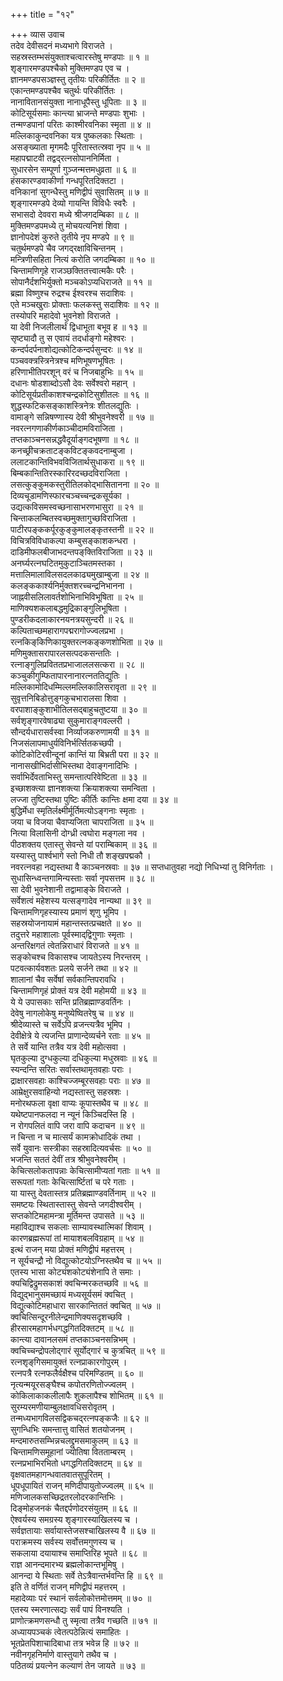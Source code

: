 +++
title = "१२"

+++
व्यास उवाच  
तदेव देवीसदनं मध्यभागे विराजते ।  
सहस्रस्तम्भसंयुक्ताश्चत्वारस्तेषु मण्डपाः ॥ १ ॥  
शृङ्‌गारमण्डपश्चैको मुक्तिमण्डप एव च ।  
ज्ञानमण्डपसञ्ज्ञस्तु तृतीयः परिकीर्तितः ॥ २ ॥  
एकान्तमण्डपश्चैव चतुर्थः परिकीर्तितः ।  
नानावितानसंयुक्ता नानाधूपैस्तु धूपिताः ॥ ३ ॥  
कोटिसूर्यसमाः कान्त्या भ्राजन्ते मण्डपाः शुभाः ।  
तन्मण्डपानां परितः काश्मीरवनिका स्मृता ॥ ४ ॥  
मल्लिकाकुन्दवनिका यत्र पुष्कलकाः स्थिताः ।  
असङ्ख्याता मृगमदैः पूरितास्तत्स्रवा नृप ॥ ५ ॥  
महापद्माटवी तद्वद्‌रत्नसोपाननिर्मिता ।  
सुधारसेन सम्पूर्णा गुञ्जन्मत्तमधुव्रता ॥ ६ ॥  
हंसकारण्डवाकीर्णा गन्धपूरितदिक्तटा ।  
वनिकानां सुगन्धैस्तु मणिद्वीपं सुवासितम् ॥ ७ ॥  
शृङ्‌गारमण्डपे देव्यो गायन्ति विविधैः स्वरैः ।  
सभासदो देववरा मध्ये श्रीजगदम्बिका ॥ ८ ॥  
मुक्तिमण्डपमध्ये तु मोचयत्यनिशं शिवा ।  
ज्ञानोपदेशं कुरुते तृतीये नृप मण्डपे ॥ ९ ॥  
चतुर्थमण्डपे चैव जगद्‌रक्षाविचिन्तनम् ।  
मन्त्रिणीसहिता नित्यं करोति जगदम्बिका ॥ १० ॥  
चिन्तामणिगृहे राजञ्छक्तितत्त्वात्मकैः परैः ।  
सोपानैर्दशभिर्युक्तो मञ्चकोऽप्यधिराजते ॥ ११ ॥  
ब्रह्मा विष्णुश्च रुद्रश्च ईश्वरश्च सदाशिवः ।  
एते मञ्चखुराः प्रोक्ताः फलकस्तु सदाशिवः ॥ १२ ॥  
तस्योपरि महादेवो भुवनेशो विराजते ।  
या देवी निजलीलार्थं द्विधाभूता बभूव ह ॥ १३ ॥  
सृष्ट्यादौ तु स एवायं तदर्धाङ्‌गो महेश्वरः ।  
कन्दर्पदर्पनाशोद्यत्कोटिकन्दर्पसुन्दरः ॥ १४ ॥  
पञ्चवक्त्रस्त्रिनेत्रश्च मणिभूषणभूषितः ।  
हरिणाभीतिपरशून् वरं च निजबाहुभिः ॥ १५ ॥  
दधानः षोडशाब्दोऽसौ देवः सर्वेश्वरो महान् ।  
कोटिसूर्यप्रतीकाशश्चन्द्रकोटिसुशीतलः ॥ १६ ॥  
शुद्धस्फटिकसङ्काशस्त्रिनेत्रः शीतलद्युतिः ।  
वामाङ्‌गे सन्निषण्णास्य देवी श्रीभुवनेश्वरी ॥ १७ ॥  
नवरत्नगणाकीर्णकाञ्चीदामविराजिता ।  
तप्तकाञ्चनसन्नद्धवैदूर्याङ्‌गदभूषणा ॥ १८ ॥  
कनच्छ्रीचक्रताटङ्‌कविटङ्‌कवदनाम्बुजा ।  
ललाटकान्तिविभवविजितार्थसुधाकरा ॥ १९ ॥  
बिम्बकान्तितिरस्कारिरदच्छदविराजिता ।  
लसत्कुङ्‌कुमकस्तुरीतिलकोद्भासितानना ॥ २० ॥  
दिव्यचूडामणिस्फारचञ्चच्चन्द्रकसूर्यका ।  
उद्यत्कविसमस्वच्छनासाभरणभासुरा ॥ २१ ॥  
चिन्ताकलम्बितस्वच्छमुक्तागुच्छविराजिता ।  
पाटीरपङ्‌ककर्पूरकुङ्‌कुमालङ्‌कृतस्तनी ॥ २२ ॥  
विचित्रविविधाकल्पा कम्बुसङ्काशकन्धरा ।  
दाडिमीफलबीजाभदन्तपङ्‌क्तिविराजिता ॥ २३ ॥  
अनर्घ्यरत्नघटितमुकुटाञ्चितमस्तका ।  
मत्तालिमालाविलसदलकाढ्यमुखाम्बुजा ॥ २४ ॥  
कलङ्‌ककार्श्यनिर्मुक्तशरच्चन्द्रनिभानना ।  
जाह्नवीसलिलावर्तशोभिनाभिविभूषिता ॥ २५ ॥  
माणिक्यशकलाबद्धमुद्रिकाङ्‌गुलिभूषिता ।  
पुण्डरीकदलाकारनयनत्रयसुन्दरी ॥ २६ ॥  
कल्पिताच्छमहारागपद्मरागोज्ज्वलप्रभा ।  
रत्नकिङ्‌किणिकायुक्तरत्नकङ्‌कणशोभिता ॥ २७ ॥  
मणिमुक्तासरापारलसत्पदकसन्ततिः ।  
रत्नाङ्‌गुलिप्रविततप्रभाजाललसत्करा ॥ २८ ॥  
कञ्चुकीगुम्फितापारनानारत्नततिद्युतिः ।  
मल्लिकामोदिधम्मिल्लमल्लिकालिसरावृता ॥ २९ ॥  
सुवृत्तनिबिडोत्तुङ्‌गकुचभारालसा शिवा ।  
वरपाशाङ्‌कुशाभीतिलसद्बाहुचतुष्टया ॥ ३० ॥  
सर्वशृङ्‌गारवेषाढ्या सुकुमाराङ्‌गवल्लरी ।  
सौन्दर्यधारासर्वस्वा निर्व्याजकरुणामयी ॥ ३१ ॥  
निजसंलापमाधुर्यविनिर्भर्त्सितकच्छपी ।  
कोटिकोटिरवीन्दूनां कान्तिं या बिभ्रती परा ॥ ३२ ॥  
नानासखीभिर्दासीभिस्तथा देवाङ्‌गनादिभिः ।  
सर्वाभिर्देवताभिस्तु समन्तात्परिवेष्टिता ॥ ३३ ॥  
इच्छाशक्त्या ज्ञानशक्त्या क्रियाशक्त्या समन्विता ।  
लज्जा तुष्टिस्तथा पुष्टिः कीर्तिः कान्तिः क्षमा दया ॥ ३४ ॥  
बुद्धिर्मेधा स्मृतिर्लक्ष्मीर्मूर्तिमत्योऽङ्‌गनाः स्मृताः ।  
जया च विजया चैवाप्यजिता चापराजिता ॥ ३५ ॥  
नित्या विलासिनी दोग्ध्री त्वघोरा मङ्‌गला नव ।  
पीठशक्तय एतास्तु सेवन्ते यां पराम्बिकाम् ॥ ३६ ॥  
यस्यास्तु पार्श्वभागे स्तो निधी तौ शङ्‌खपद्मकौ ।  
नवरत्नवहा नद्यस्तथा वै काञ्चनस्रवाः ॥ ३७ ॥
सप्तधातुवहा नद्यो निधिभ्यां तु विनिर्गताः ।  
सुधासिन्ध्वन्तगामिन्यस्ताः सर्वा नृपसत्तम ॥ ३८ ॥  
सा देवी भुवनेशानी तद्वामाङ्‌के विराजते ।  
सर्वेशत्वं महेशस्य यत्सङ्‌गादेव नान्यथा ॥ ३९ ॥  
चिन्तामणिगृहस्यास्य प्रमाणं शृणु भूमिप ।  
सहस्रयोजनायामं महान्तस्तत्प्रचक्षते ॥ ४० ॥  
तदुत्तरे महाशालाः पूर्वस्माद्‌द्विगुणाः स्मृताः ।  
अन्तरिक्षगतं त्वेतन्निराधारं विराजते ॥ ४१ ॥  
सङ्‌कोचश्च विकासश्च जायतेऽस्य निरन्तरम् ।  
पटवत्कार्यवशतः प्रलये सर्जने तथा ॥ ४२ ॥  
शालानां चैव सर्वेषां सर्वकान्तिपरावधि ।  
चिन्तामणिगृहं प्रोक्तं यत्र देवी महोमयी ॥ ४३ ॥  
ये ये उपासकाः सन्ति प्रतिब्रह्माण्डवर्तिनः ।  
देवेषु नागलोकेषु मनुष्येष्वितरेषु च ॥ ४४ ॥  
श्रीदेव्यास्ते च सर्वेऽपि व्रजन्त्यत्रैव भूमिप ।  
देवीक्षेत्रे ये त्यजन्ति प्राणान्देव्यर्चने रताः ॥ ४५ ॥  
ते सर्वे यान्ति तत्रैव यत्र देवी महोत्सवा ।  
घृतकुल्या दुग्धकुल्या दधिकुल्या मधुस्रवाः ॥ ४६ ॥  
स्यन्दन्ति सरितः सर्वास्तथामृतवहाः पराः ।  
द्राक्षारसवहाः काश्चिज्जम्बूरसवहाः पराः ॥ ४७ ॥  
आम्रेक्षुरसवाहिन्यो नद्यस्तास्तु सहस्रशः ।  
मनोरथफला वृक्षा वाप्यः कूपास्तथैव च ॥ ४८ ॥  
यथेष्टपानफलदा न न्यूनं किञ्चिदस्ति हि ।  
न रोगपलितं वापि जरा वापि कदाचन ॥ ४९ ॥  
न चिन्ता न च मात्सर्यं कामक्रोधादिकं तथा ।  
सर्वे युवानः सस्त्रीका सहस्रादित्यवर्चसः ॥ ५० ॥  
भजन्ति सततं देवीं तत्र श्रीभुवनेश्वरीम् ।  
केचित्सलोकतापन्नाः केचित्सामीप्यतां गताः ॥ ५१ ॥  
सरूपतां गताः केचित्सार्ष्टितां च परे गताः ।  
या यास्तु देवतास्तत्र प्रतिब्रह्माण्डवर्तिनाम् ॥ ५२ ॥  
समष्टयः स्थितास्तास्तु सेवन्ते जगदीश्वरीम् ।  
सप्तकोटिमहामन्त्रा मूर्तिमन्त उपासते ॥ ५३ ॥  
महाविद्याश्च सकलाः साम्यावस्थात्मिकां शिवाम् ।  
कारणब्रह्मरूपां तां मायाशबलविग्रहाम् ॥ ५४ ॥  
इत्थं राजन् मया प्रोक्तं मणिद्वीपं महत्तरम् ।  
न सूर्यचन्द्रौ नो विद्युत्कोटयोऽग्निस्तथैव च ॥ ५५ ॥  
एतस्य भासा कोट्यंशकोट्यंशेनापि ते समाः ।  
क्यचिद्विद्रुमसकाशं क्वचिन्मरकतच्छवि ॥ ५६ ॥  
विद्युद्भानुसमच्छायं मध्यसूर्यसमं क्वचित् ।  
विद्युत्कोटिमहाधारा सारकान्तिततं क्वचित् ॥ ५७ ॥  
क्वचित्सिन्दूरनीलेन्द्रमाणिक्यसदृशच्छवि ।  
हीरसारमहागर्भधगद्धगितदिक्तटम् ॥ ५८ ॥  
कान्त्या दावानलसमं तप्तकाञ्चनसन्निभम् ।  
क्वचिच्चन्द्रोपलोद्‌गारं सूर्योद्‌गारं च कुत्रचित् ॥ ५९ ॥  
रत्नशृङ्‌गिसमायुक्तं रत्नप्राकारगोपुरम् ।  
रत्नपत्रै रत्नफलैर्वक्षैश्च परिमण्डितम् ॥ ६० ॥  
नृत्यन्मयूरसङ्‌घैश्च कपोतरणितोज्ज्वलम् ।  
कोकिलाकाकलीलापैः शुकलापैश्च शोभितम् ॥ ६१ ॥  
सुरम्यरमणीयाम्बुलक्षावधिसरोवृतम् ।  
तन्मध्यभागविलसद्विकचद्‌रत्नपङ्‌कजैः ॥ ६२ ॥  
सुगन्धिभिः समन्तात्तु वासितं शतयोजनम् ।  
मन्दमारुतसम्भिन्नचलद्द्रुमसमाकुलम् ॥ ६३ ॥  
चिन्तामणिसमूहानां ज्योतिषा वितताम्बरम् ।  
रत्नप्रभाभिरभितो धगद्धगितदिक्तटम् ॥ ६४ ॥  
वृक्षवातमहागन्धवातवातसुपूरितम् ।  
धूपधूपायितं राजन् मणिदीपायुतोज्ज्वलम् ॥ ६५ ॥  
मणिजालकसच्छिद्रतरलोदरकान्तिभिः ।  
दिङ्‌मोहजनकं चैतद्दर्पणोदरसंयुतम् ॥ ६६ ॥  
ऐश्वर्यस्य समग्रस्य शृङ्‌गारस्याखिलस्य च ।  
सर्वज्ञतायाः सर्वायास्तेजसश्चाखिलस्य वै ॥ ६७ ॥  
पराक्रमस्य सर्वस्य सर्वोत्तमगुणस्य च ।  
सकलाया दयायाश्च समाप्तिरिह भूपते ॥ ६८ ॥  
राज्ञ आनन्दमारभ्य ब्रह्मलोकान्तभूमिषु ।  
आनन्दा ये स्थिताः सर्वे तेऽत्रैवान्तर्भवन्ति हि ॥ ६९ ॥  
इति ते वर्णितं राजन् मणिद्वीपं महत्तरम् ।  
महादेव्याः परं स्थानं सर्वलोकोत्तमोत्तमम् ॥ ७० ॥  
एतस्य स्मरणात्सद्यः सर्वं पापं विनश्यति ।  
प्राणोत्क्रमणसन्धौ तु स्मृत्वा तत्रैव गच्छति ॥ ७१ ॥  
अध्यायपञ्चकं त्वेतत्पठेन्नित्यं समाहितः ।  
भूतप्रेतपिशाचादिबाधा तत्र भवेन्न हि ॥ ७२ ॥  
नवीनगृहनिर्माणे वास्तुयागे तथैव च ।  
पठितव्यं प्रयत्नेन कल्याणं तेन जायते ॥ ७३ ॥
